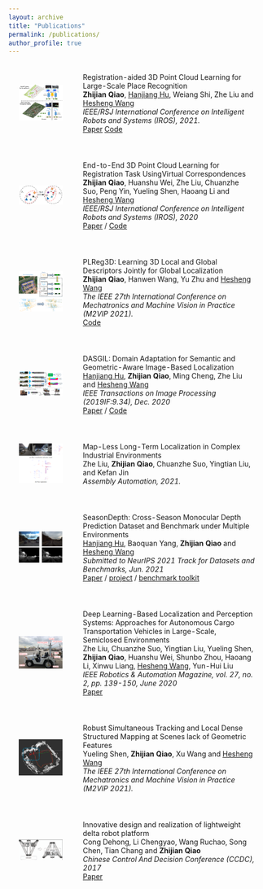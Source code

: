 ```yaml
---
layout: archive
title: "Publications"
permalink: /publications/
author_profile: true
---
```


<html>
    <table style="width:100%;border:0px;border-spacing:0px;border-collapse:separate;margin-right:auto;margin-left:auto;">
          <tr onmouseout="nightsight_stop()" onmouseover="nightsight_start()">
            <td style="padding:20px;width:25%;vertical-align:middle;border-left-style:none;border-bottom-style:none;border-top-style:none;border-right-style:none">
              <img src="../images/iros2021.png" alt="hpp" style="border-style: none" >
            </td>
            <td style="padding:20px;width:75%;vertical-align:middle;border-left-style:none;border-bottom-style:none;border-top-style:none;border-right-style:none">
                <papertitle>Registration-aided 3D Point Cloud Learning for Large-Scale Place Recognition
                </papertitle>
              <br>
              <strong>Zhijian Qiao</strong>, <a href="https://hanjianghu.github.io/">Hanjiang Hu</a>, Weiang Shi, Zhe Liu and <a href="https://scholar.google.com/citations?hl=en&user=q6AY9XsAAAAJ">Hesheng Wang</a>
              <br>
              <em>IEEE/RSJ International Conference on Intelligent Robots and Systems (IROS), 2021.</em><br>
              <a href="https://arxiv.org/abs/2012.05018">Paper</a>
              <a href="https://github.com/qiaozhijian/vLPD-Net.git">Code</a>
            </td>
          </tr>
    </table>
    <table style="width:100%;border:0px;border-spacing:0px;border-collapse:separate;margin-right:auto;margin-left:auto;">
          <tr onmouseout="nightsight_stop()" onmouseover="nightsight_start()">
            <td style="padding:20px;width:25%;vertical-align:middle;border-left-style:none;border-bottom-style:none;border-top-style:none;border-right-style:none">
              <img src="../images/vcr_formulation.png" alt="hpp" style="border-style: none" >
            </td>
            <td style="padding:20px;width:75%;vertical-align:middle;border-left-style:none;border-bottom-style:none;border-top-style:none;border-right-style:none">
                <papertitle>End-to-End  3D  Point  Cloud  Learning  for  Registration  Task  UsingVirtual  Correspondences
                </papertitle>
              <br>
              <strong>Zhijian Qiao</strong>, Huanshu Wei, Zhe Liu, Chuanzhe Suo, Peng Yin, Yueling Shen, Haoang Li and <a href="https://scholar.google.com/citations?hl=en&user=q6AY9XsAAAAJ">Hesheng Wang</a>
              <br>
              <em>IEEE/RSJ International Conference on Intelligent Robots and Systems (IROS), 2020</em><br>
              <a href="https://ieeexplore.ieee.org/stamp/stamp.jsp?arnumber=9341249">Paper</a> /
              <a href="https://github.com/qiaozhijian/VCR-Net.git">Code</a>
            </td>
          </tr>
    </table>
    <table style="width:100%;border:0px;border-spacing:0px;border-collapse:separate;margin-right:auto;margin-left:auto;">
          <tr onmouseout="nightsight_stop()" onmouseover="nightsight_start()">
            <td style="padding:20px;width:25%;vertical-align:middle;border-left-style:none;border-bottom-style:none;border-top-style:none;border-right-style:none">
              <img src="../images/m2vip.png" alt="hpp" style="border-style: none" >
            </td>
            <td style="padding:20px;width:75%;vertical-align:middle;border-left-style:none;border-bottom-style:none;border-top-style:none;border-right-style:none">
                <papertitle>PLReg3D: Learning 3D Local and Global Descriptors Jointly for Global Localization
                </papertitle>
              <br>
              <strong>Zhijian Qiao</strong>, Hanwen Wang, Yu Zhu and <a href="https://scholar.google.com/citations?hl=en&user=q6AY9XsAAAAJ">Hesheng Wang</a>
              <br>
              <em>The IEEE 27th International Conference on Mechatronics and Machine Vision in Practice (M2VIP 2021).</em><br>
              <a href="https://github.com/IRMVLab/PLReg3D.git">Code</a>
            </td>
          </tr>
    </table>
    <table style="width:100%;border:0px;border-spacing:0px;border-collapse:separate;margin-right:auto;margin-left:auto;">
          <tr onmouseout="nightsight_stop()" onmouseover="nightsight_start()">
            <td style="padding:20px;width:25%;vertical-align:middle;border-left-style:none;border-bottom-style:none;border-top-style:none;border-right-style:none">
              <img src="../images/dasgil.png" alt="hpp" style="border-style: none" >
            </td>
            <td style="padding:20px;width:75%;vertical-align:middle;border-left-style:none;border-bottom-style:none;border-top-style:none;border-right-style:none">
                <papertitle>DASGIL: Domain Adaptation for Semantic and Geometric-Aware Image-Based Localization
                </papertitle>
              <br>
              <a href="https://hanjianghu.github.io/">Hanjiang Hu</a>, 
              <strong>Zhijian Qiao</strong>, Ming Cheng, Zhe Liu and <a href="https://scholar.google.com/citations?hl=en&user=q6AY9XsAAAAJ">Hesheng Wang</a>
              <br>
              <em> IEEE Transactions on Image Processing (2019IF:9.34), Dec. 2020</em><br>
              <a href="https://ieeexplore.ieee.org/document/9296559">Paper</a> /
              <a href="https://github.com/HanjiangHu/DASGIL">Code</a>
            </td>
          </tr>
    </table>
    <table style="width:100%;border:0px;border-spacing:0px;border-collapse:separate;margin-right:auto;margin-left:auto;">
          <tr onmouseout="nightsight_stop()" onmouseover="nightsight_start()">
            <td style="padding:20px;width:25%;vertical-align:middle;border-left-style:none;border-bottom-style:none;border-top-style:none;border-right-style:none">
              <img src="../images/aa2021.png" alt="hpp" style="border-style: none" >
            </td>
            <td style="padding:20px;width:75%;vertical-align:middle;border-left-style:none;border-bottom-style:none;border-top-style:none;border-right-style:none">
                <papertitle>Map-Less Long-Term Localization in Complex Industrial Environments
                </papertitle>
              <br>
              Zhe Liu, <strong>Zhijian Qiao</strong>, Chuanzhe Suo, Yingtian Liu, and Kefan Jin
              <br>
              <em>Assembly Automation, 2021.</em><br>
            </td>
          </tr>
    </table>
    <table style="width:100%;border:0px;border-spacing:0px;border-collapse:separate;margin-right:auto;margin-left:auto;">
          <tr onmouseout="nightsight_stop()" onmouseover="nightsight_start()">
            <td style="padding:20px;width:25%;vertical-align:middle;border-left-style:none;border-bottom-style:none;border-top-style:none;border-right-style:none">
              <img src="../images/seasondepth.png" alt="hpp" style="border-style: none" >
            </td>
            <td style="padding:20px;width:75%;vertical-align:middle;border-left-style:none;border-bottom-style:none;border-top-style:none;border-right-style:none">
                <papertitle>SeasonDepth: Cross-Season Monocular Depth Prediction Dataset and Benchmark under Multiple Environments
                </papertitle>
              <br>
              <a href="https://hanjianghu.github.io/">Hanjiang Hu</a>, Baoquan Yang, <strong>Zhijian Qiao</strong> and <a href="https://scholar.google.com/citations?hl=en&user=q6AY9XsAAAAJ">Hesheng Wang</a>
              <br>
              <em> Submitted to NeurIPS 2021 Track for Datasets and Benchmarks, Jun. 2021</em><br>
              <a href="https://arxiv.org/abs/2011.04408">Paper</a> /
              <a href="https://seasondepth.github.io/">project</a> /
              <a href="https://github.com/SeasonDepth/SeasonDepth">benchmark toolkit</a>
            </td>
          </tr>
    </table>
    <table style="width:100%;border:0px;border-spacing:0px;border-collapse:separate;margin-right:auto;margin-left:auto;">
          <tr onmouseout="nightsight_stop()" onmouseover="nightsight_start()">
            <td style="padding:20px;width:25%;vertical-align:middle;border-left-style:none;border-bottom-style:none;border-top-style:none;border-right-style:none">
              <img src="../images/ram.png" alt="hpp" style="border-style: none" >
            </td>
            <td style="padding:20px;width:75%;vertical-align:middle;border-left-style:none;border-bottom-style:none;border-top-style:none;border-right-style:none">
                <papertitle>Deep Learning-Based Localization and Perception Systems: Approaches for Autonomous Cargo Transportation Vehicles in Large-Scale, Semiclosed Environments
                </papertitle>
              <br>
              Zhe Liu, Chuanzhe Suo, Yingtian Liu, Yueling Shen, <strong>Zhijian Qiao</strong>, Huanshu Wei, Shunbo Zhou, Haoang Li, Xinwu Liang, 
              <a href="https://scholar.google.com/citations?hl=en&user=q6AY9XsAAAAJ">Hesheng Wang</a>, Yun-Hui Liu
              <br>
              <em> IEEE Robotics & Automation Magazine, vol. 27, no. 2, pp. 139-150, June 2020</em><br>
              <a href="ieeexplore.ieee.org/document/9062309">Paper</a>
            </td>
          </tr>
    </table>
    <table style="width:100%;border:0px;border-spacing:0px;border-collapse:separate;margin-right:auto;margin-left:auto;">
          <tr onmouseout="nightsight_stop()" onmouseover="nightsight_start()">
            <td style="padding:20px;width:25%;vertical-align:middle;border-left-style:none;border-bottom-style:none;border-top-style:none;border-right-style:none">
              <img src="../images/3d-reconstruction.png" alt="hpp" style="border-style: none" >
            </td>
            <td style="padding:20px;width:75%;vertical-align:middle;border-left-style:none;border-bottom-style:none;border-top-style:none;border-right-style:none">
                <papertitle>Robust Simultaneous Tracking and Local Dense Structured Mapping at Scenes lack of Geometric Features
                </papertitle>
              <br>
              Yueling Shen, <strong>Zhijian Qiao</strong>, Xu Wang and <a href="https://scholar.google.com/citations?hl=en&user=q6AY9XsAAAAJ">Hesheng Wang</a>
              <br>
              <em>The IEEE 27th International Conference on Mechatronics and Machine Vision in Practice (M2VIP 2021).</em><br>
            </td>
          </tr>
    </table>
    <table style="width:100%;border:0px;border-spacing:0px;border-collapse:separate;margin-right:auto;margin-left:auto;">
          <tr onmouseout="nightsight_stop()" onmouseover="nightsight_start()">
            <td style="padding:20px;width:25%;vertical-align:middle;border-left-style:none;border-bottom-style:none;border-top-style:none;border-right-style:none">
              <img src="../images/ccdc.png" alt="hpp" style="border-style: none" >
            </td>
            <td style="padding:20px;width:75%;vertical-align:middle;border-left-style:none;border-bottom-style:none;border-top-style:none;border-right-style:none">
                <papertitle>Innovative design and realization of lightweight delta robot platform
                </papertitle>
              <br>
              Cong Dehong, Li Chengyao, Wang Ruchao, Song Chen, Tian Chang and <strong>Zhijian Qiao</strong>
              <br>
              <em>Chinese Control And Decision Conference (CCDC), 2017</em><br>
              <a href="https://ieeexplore.ieee.org/document/7978260">Paper</a>
            </td>
          </tr>
    </table>
    
</html>